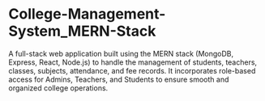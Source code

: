 # College-Management-System_MERN-Stack


A full-stack web application built using the MERN stack (MongoDB, Express, React, Node.js) to handle the management of students, teachers, classes, subjects, attendance, and fee records. It incorporates role-based access for Admins, Teachers, and Students to ensure smooth and organized college operations.
